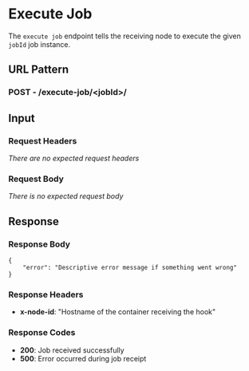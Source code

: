 # Execute Job #

The `execute job` endpoint tells the receiving node to execute the given `jobId` job instance.

## URL Pattern ##

### POST - /execute-job/<jobId\>/ ###

## Input ##

### Request Headers ###

*There are no expected request headers*

### Request Body ###

*There is no expected request body*

## Response ##

### Response Body ###

```
{
    "error": "Descriptive error message if something went wrong"
}
```

### Response Headers ###

* **x-node-id**: "Hostname of the container receiving the hook"

### Response Codes ###

* **200**: Job received successfully
* **500**: Error occurred during job receipt

